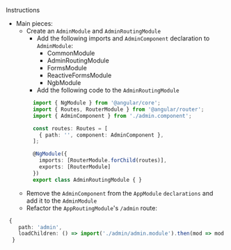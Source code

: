 Instructions
* Main pieces:
  * Create an `AdminModule` and `AdminRoutingModule`
    - Add the following imports and `AdminComponent` declaration to `AdminModule`:
      - CommonModule
      - AdminRoutingModule
      - FormsModule
      - ReactiveFormsModule
      - NgbModule
    - Add the following code to the `AdminRoutingModule`
    ```ts
      import { NgModule } from '@angular/core';
      import { Routes, RouterModule } from '@angular/router';
      import { AdminComponent } from './admin.component';

      const routes: Routes = [
        { path: '', component: AdminComponent },
      ];

      @NgModule({
        imports: [RouterModule.forChild(routes)],
        exports: [RouterModule]
      })
      export class AdminRoutingModule { }
    ```
  * Remove the `AdminComponent` from the `AppModule` `declarations` and add it to the `AdminModule`
  * Refactor the `AppRoutingModule`'s `/admin` route:
```typescript
 {
    path: 'admin',
    loadChildren: () => import('./admin/admin.module').then(mod => mod.AdminModule)
  }